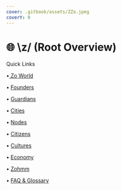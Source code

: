 ```yaml
---
cover: .gitbook/assets/ZZo.jpeg
coverY: 0
---
```


# 🌐 \z/ (Root Overview)

Quick Links

•[ Zo World](zo-world.md)

• [Founders](founders.md)

• [Guardians](guardians.md)

• [Cities](cities/)

• [Nodes](zo-nodes/)

• [Citizens](citizens/)

• [Cultures](cultures/)

• [Economy](economy.md)

• [Zohmm](zohmm/)

• [FAQ & Glossary](faq-and-glossary.md)

